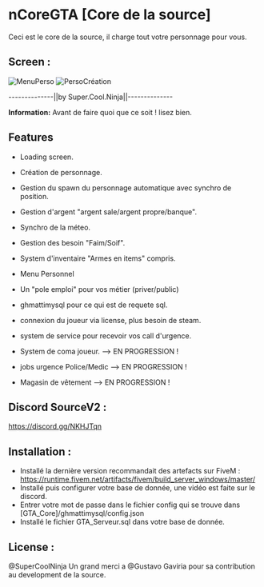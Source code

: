 # nCoreGTA [Core de la source]
Ceci est le core de la source, il charge tout votre personnage pour vous.

## Screen :

![MenuPerso](https://cdn.discordapp.com/attachments/554479498721099787/763895178455941120/Capture_decran_2020-10-09_004635.png)
![PersoCréation](https://cdn.discordapp.com/attachments/554479498721099787/763894028491292672/Capture_decran_2020-10-09_004158.png)

--------------||by Super.Cool.Ninja||--------------

**Information:**
Avant de faire quoi que ce soit ! lisez bien.

## Features
- Loading screen.
- Création de personnage.
- Gestion du spawn du personnage automatique avec synchro de position.
- Gestion d'argent "argent sale/argent propre/banque".
- Synchro de la méteo.
- Gestion des besoin "Faim/Soif".
- System d'inventaire "Armes en items" compris.
- Menu Personnel
- Un "pole emploi" pour vos métier (priver/public)
- ghmattimysql pour ce qui est de requete sql.
- connexion du joueur via license, plus besoin de steam.
- system de service pour recevoir vos call d'urgence.

- System de coma joueur. --> EN PROGRESSION !
- jobs urgence Police/Medic --> EN PROGRESSION !
- Magasin de vêtement --> EN PROGRESSION !




## Discord SourceV2 :

https://discord.gg/NKHJTqn


## Installation :
- Installé la dernière version recommandait des artefacts sur FiveM : https://runtime.fivem.net/artifacts/fivem/build_server_windows/master/
- Installé puis configurer votre base de donnée, une vidéo est faite sur le discord.
- Entrer votre mot de passe dans le fichier config qui se trouve dans [GTA_Core]/ghmattimysql/config.json
- Installé le fichier GTA_Serveur.sql dans votre base de donnée.

## License :
@SuperCoolNinja
Un grand merci a @Gustavo Gaviria pour sa contribution au development de la source.
